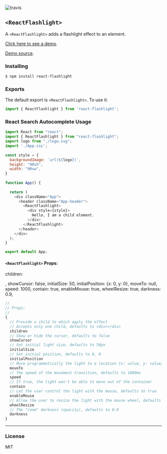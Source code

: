![travis](https://travis-ci.com/sickdyd/react-flashlight.svg?branch=master)

## `<ReactFlashlight>`

A `<ReactFlashlight>` adds a flashlight effect to an element.

[Click here to see a demo](https://sickdyd.github.io/react-flashlight-demo/).

[Demo source](https://github.com/sickdyd/react-flashlight-demo/blob/master/src/App.js).

### Installing

```bash
$ npm install react-flashlight
```

### Exports

The default export is `<ReactFlashlight>`.
To use it:

```js
import { ReactFlashlight } from 'react-flashlight';
```

### React Search Autocomplete Usage

```js
import React from "react";
import { ReactFlashlight } from "react-flashlight";
import logo from "./logo.svg";
import './App.css';
 
const style = {
  backgroundImage: `url(${logo})`,
  height: "90vh",
  width: "90vw",
} 
 
function App() {
  
  return (
    <div className="App">
      <header className="App-header"> 
        <ReactFlashlight>
          <div style={style}>
            Hello, I am a child element.
          </div>
        </ReactFlashlight>
      </header>
    </div> 
  ); 
}

export default App;
```

#### `<ReactFlashlight>` Props:

  children: <div></div>,
  showCursor: false,
  initialSize: 50,
  initialPosition: {x: 0, y: 0},
  moveTo: null,
  speed: 1000,
  contain: true,
  enableMouse: true,
  wheelResize: true,
  darkness: 0.9,

```js
//
// Props:
//
{
  // Provide a child to which apply the effect
  // Accepts only one child, defaults to <div></div>
  children
  // Show or hide the cursor, defaults to false
  showCursor
  // Set initial light size, defaults to 50px
  initialSize
  // Set initial position, defaults to 0, 0
  initialPosition
  // Move programmatically the light to a location {x: value, y: value}
  moveTo
  // The speed of the movement transition, defaults to 1000ms
  speed
  // If true, the light won't be able to move out of the container
  contain
  // Let the user control the light with the mouse, defaults to true
  enableMouse
  // Allow the user to resize the light with the mouse wheel, defaults to true
  wheelResize
  // The "room" darkness (opacity), defaults to 0.9
  darkness
}
```
----

### License

MIT
